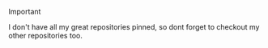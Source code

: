 > [!Important]
> I don't have all my great repositories pinned, so dont forget to checkout my other repositories too.
